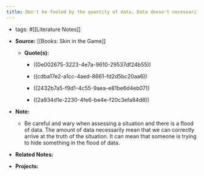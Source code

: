 ```yaml
---
title: Don't be fooled by the quantity of data. Data doesn't necessarily mean rigor.
---
```


- tags: #[[Literature Notes]]

- **Source:** [[Books: Skin in the Game]]
	 - **Quote(s):**
		 - ((0e002675-3223-4e7a-9610-29537df24b55))

		 - ((cdba17e2-a1cc-4aed-8661-fd2d5bc20aa6))

		 - ((2432b7a5-f9d1-4c55-9aea-e81be6d4eb07))

		 - ((2a934d1e-2230-4fe6-be4e-f20c3efa84d8))

- **Note:**
	 - Be careful and wary when assessing a situation and there is a flood of data. The amount of data necessarily mean that we can correctly arrive at the truth of the situation. It can mean that someone is trying to hide something in the flood of data. 

- **Related Notes:**

- **Projects:**
